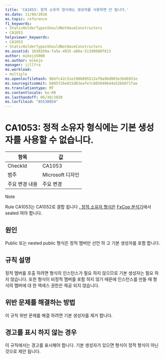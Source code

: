 ```yaml
---
title: 'CA1053: 정적 소유자 형식에는 생성자를 사용하면 안 됩니다.'
ms.date: 11/04/2016
ms.topic: reference
f1_keywords:
- StaticHolderTypesShouldNotHaveConstructors
- CA1053
helpviewer_keywords:
- CA1053
- StaticHolderTypesShouldNotHaveConstructors
ms.assetid: 10302b9a-fa5e-4935-a06a-513d9600f613
author: mikejo5000
ms.author: mikejo
manager: jillfra
ms.workload:
- multiple
ms.openlocfilehash: 9b6fc42c51e198b895512ef0a96d803e3bd6931e
ms.sourcegitcommit: b885f26e015d03eafe7c885040644a52bb071fae
ms.translationtype: MT
ms.contentlocale: ko-KR
ms.lasthandoff: 06/30/2020
ms.locfileid: "85530054"
---
```

# <a name="ca1053-static-holder-types-should-not-have-default-constructors"></a>CA1053: 정적 소유자 형식에는 기본 생성자를 사용할 수 없습니다.

|항목|값|
|-|-|
|CheckId|CA1053|
|범주|Microsoft 디자인|
|주요 변경 내용|주요 변경|

> [!NOTE]
> Rule CA1053는 CA1052로 결합 됩니다 [. 정적 소유자 형식은](ca1052.md) [FxCop 분석기](migrate-from-legacy-analysis-to-fxcop-analyzers.md)에서 sealed 여야 합니다.

## <a name="cause"></a>원인

Public 또는 nested public 형식은 정적 멤버만 선언 하 고 기본 생성자를 포함 합니다.

## <a name="rule-description"></a>규칙 설명

정적 멤버를 호출 하려면 형식의 인스턴스가 필요 하지 않으므로 기본 생성자는 필요 하지 않습니다. 또한 형식이 비정적 멤버를 포함 하지 않기 때문에 인스턴스를 만들 때 형식의 멤버에 대 한 액세스 권한은 제공 되지 않습니다.

## <a name="how-to-fix-violations"></a>위반 문제를 해결하는 방법

이 규칙 위반 문제를 해결 하려면 기본 생성자를 제거 합니다.

## <a name="when-to-suppress-warnings"></a>경고를 표시 하지 않는 경우

이 규칙에서는 경고를 표시해야 합니다. 기본 생성자가 있으면 형식이 정적 형식이 아닌 것으로 제안 됩니다.
